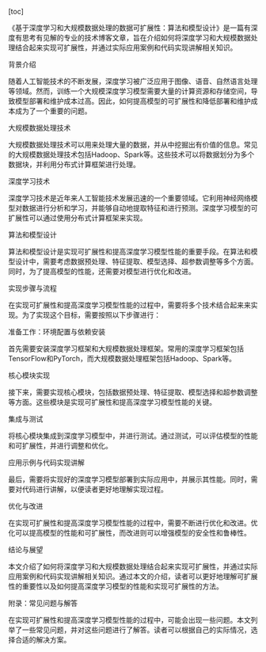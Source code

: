 
[toc]                    
                
                
《基于深度学习和大规模数据处理的数据可扩展性：算法和模型设计》是一篇有深度有思考有见解的专业的技术博客文章，旨在介绍如何将深度学习和大规模数据处理结合起来实现可扩展性，并通过实际应用案例和代码实现讲解相关知识。

背景介绍

随着人工智能技术的不断发展，深度学习被广泛应用于图像、语音、自然语言处理等领域。然而，训练一个大规模深度学习模型需要大量的计算资源和存储空间，导致模型部署和维护成本过高。因此，如何提高模型的可扩展性和降低部署和维护成本成为了一个重要的问题。

大规模数据处理技术

大规模数据处理技术可以用来处理大量的数据，并从中挖掘出有价值的信息。常见的大规模数据处理技术包括Hadoop、Spark等。这些技术可以将数据划分为多个数据块，并利用分布式计算框架进行处理。

深度学习技术

深度学习技术是近年来人工智能技术发展迅速的一个重要领域。它利用神经网络模型对数据进行分析和学习，并能够自动地提取特征和进行预测。深度学习模型的可扩展性可以通过使用分布式计算框架来实现。

算法和模型设计

算法和模型设计是实现可扩展性和提高深度学习模型性能的重要手段。在算法和模型设计中，需要考虑数据预处理、特征提取、模型选择、超参数调整等多个方面。同时，为了提高模型的性能，还需要对模型进行优化和改进。

实现步骤与流程

在实现可扩展性和提高深度学习模型性能的过程中，需要将多个技术结合起来来实现。为了实现这个目标，需要按照以下步骤进行：

准备工作：环境配置与依赖安装

首先需要安装深度学习框架和大规模数据处理框架。常用的深度学习框架包括TensorFlow和PyTorch，而大规模数据处理框架包括Hadoop、Spark等。

核心模块实现

接下来，需要实现核心模块，包括数据预处理、特征提取、模型选择和超参数调整等方面。这些模块是实现可扩展性和提高深度学习模型性能的关键。

集成与测试

将核心模块集成到深度学习模型中，并进行测试。通过测试，可以评估模型的性能和可扩展性，并进行调整和优化。

应用示例与代码实现讲解

最后，需要将实现好的深度学习模型部署到实际应用中，并展示其性能。同时，需要对代码进行讲解，以便读者更好地理解实现过程。

优化与改进

在实现可扩展性和提高深度学习模型性能的过程中，需要不断进行优化和改进。优化可以提高模型的性能和可扩展性，而改进则可以增强模型的安全性和鲁棒性。

结论与展望

本文介绍了如何将深度学习和大规模数据处理结合起来实现可扩展性，并通过实际应用案例和代码实现讲解相关知识。通过本文的介绍，读者可以更好地理解可扩展性的重要性以及如何提高深度学习模型的性能和实现可扩展性的方法。

附录：常见问题与解答

在实现可扩展性和提高深度学习模型性能的过程中，可能会出现一些问题。本文列举了一些常见问题，并对这些问题进行了解答。读者可以根据自己的实际情况，选择合适的解决方案。

